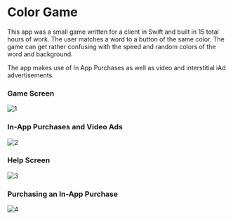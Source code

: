 # Color Game
This app was a small game written for a client in Swift and built in 15 total hours of work. The user matches a word to a button of the same color. The game can get rather confusing with the speed and random colors of the word and background.

The app makes use of In App Purchases as well as video and interstitial iAd advertisements.

### Game Screen
![1](https://cloud.githubusercontent.com/assets/10298140/12793437/5005407c-cab9-11e5-8490-f1446821d2be.png)

### In-App Purchases and Video Ads
![2](https://cloud.githubusercontent.com/assets/10298140/12793439/50949272-cab9-11e5-9eac-ac2b00899efd.png)

### Help Screen
![3](https://cloud.githubusercontent.com/assets/10298140/12793442/50fa882a-cab9-11e5-8858-34e4a12aecb8.png)

### Purchasing an In-App Purchase
![4](https://cloud.githubusercontent.com/assets/10298140/12793444/520bf230-cab9-11e5-8d4a-5408040b08f6.png)
